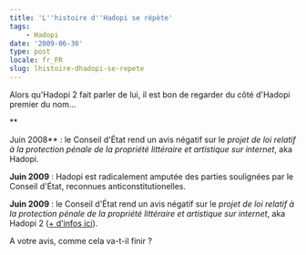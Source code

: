 ```yaml
---
title: 'L''histoire d''Hadopi se répète'
tags:
    - Hadopi
date: '2009-06-30'
type: post
locale: fr_FR
slug: lhistoire-dhadopi-se-repete
---
```


Alors qu'Hadopi 2 fait parler de lui, il est bon de regarder du côté d'Hadopi premier du nom…

\*\*<!-- more -->

Juin 2008\*\*&nbsp;: le Conseil d'État rend un avis négatif sur le _projet de loi relatif à la protection pénale de la propriété littéraire et artistique sur internet_, aka Hadopi.

**Juin 2009**&nbsp;: Hadopi est radicalement amputée des parties soulignées par le Conseil d'État, reconnues anticonstitutionelles.

**Juin 2009**&nbsp;: le Conseil d'État rend un avis négatif sur le _projet de loi relatif à la protection pénale de la propriété littéraire et artistique sur internet_, aka Hadopi 2 ([+ d'infos ici](http://www.nextinpact.com/archive/51688-hadopi-piratage-loi-conseil.htm)).

A votre avis, comme cela va-t-il finir ?
